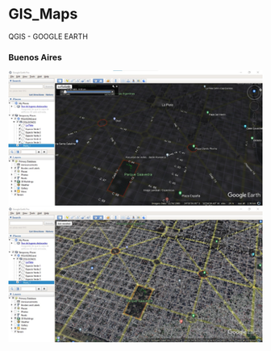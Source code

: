 # GIS_Maps

QGIS - GOOGLE EARTH

### Buenos Aires
![Image text](https://github.com/andrea-m-t/GIS_Maps/blob/main/Buenos_Aires/Polygons_1800_View.jpg)
![Image text](https://github.com/andrea-m-t/GIS_Maps/blob/main/Buenos_Aires/Polygons_Actual_View.jpg)
